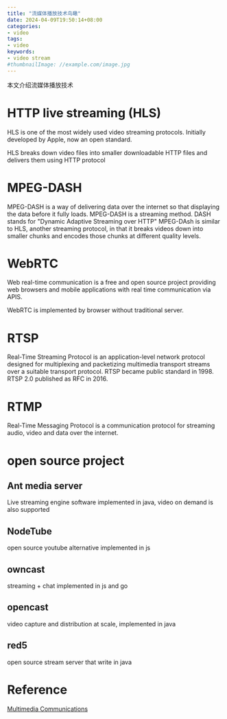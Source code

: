 ```yaml
---
title: "流媒体播放技术鸟瞰"
date: 2024-04-09T19:50:14+08:00
categories:
- video
tags:
- video
keywords:
- video stream
#thumbnailImage: //example.com/image.jpg
---
```

本文介绍流媒体播放技术
<!--more-->




# HTTP live streaming (HLS)
HLS is one of the most widely used video streaming protocols. 
Initially developed by Apple, now an open standard.

HLS breaks down video files into smaller downloadable HTTP files and delivers them using HTTP protocol



# MPEG-DASH

MPEG-DASH is a way of delivering data over the internet so that displaying the data before it fully loads.
MPEG-DASH is a streaming method. DASH stands for "Dynamic Adaptive Streaming over HTTP"
MPEG-DAsh is similar to HLS, another streaming protocol, in that it breaks videos down into smaller chunks and encodes those chunks at different quality levels.

# WebRTC

Web real-time communication is a free and open source project providing web browsers and mobile applications with real time communication via APIS.

WebRTC is implemented by browser without traditional server.

# RTSP
Real-Time Streaming Protocol is an application-level network protocol designed for multiplexing and packetizing multimedia transport streams over a suitable transport protocol.
RTSP became public standard in 1998. RTSP 2.0 published as RFC in 2016.


# RTMP
Real-Time Messaging Protocol is a communication protocol for streaming audio, video and data over the internet. 






# open source project

## Ant media server
Live streaming engine software implemented in java, video on demand is also supported

## NodeTube
open source youtube alternative implemented in js

## owncast
streaming + chat implemented in js and go

## opencast
video capture and distribution at scale, implemented in java

## red5
open source stream server that write in java








# Reference

[Multimedia Communications](https://ayomenulisfisip.wordpress.com/wp-content/uploads/2018/01/multimedia-communications.pdf)
